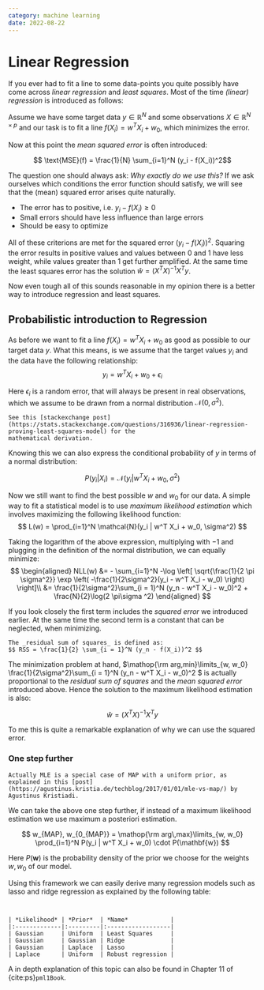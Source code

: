 ```yaml
---
category: machine learning
date: 2022-08-22
---
```


# Linear Regression

If you ever had to fit a line to some data-points you quite possibly have come across _linear regression_ and _least squares_.
Most of the time _(linear) regression_ is introduced as follows:

Assume we have some target data $y \in \mathbb{R}^N$ and some observations $X \in \mathbb{R}^{N \times p}$ and our task is to 
fit a line $f(X_i) = w^T X_i + w_0$, which minimizes the error.

Now at this point the _mean squared error_ is often introduced:

$$ \text{MSE}(f) =  \frac{1}{N} \sum_{i=1}^N (y_i - f(X_i))^2$$

The question one should always ask: _Why exactly do we use this?_
If we ask ourselves which conditions the error function should satisfy, we will see that the (mean) squared error 
arises quite naturally.

- The error has to positive, i.e. $y_i - f(X_i) \ge 0$
- Small errors should have less influence than large errors
- Should be easy to optimize

All of these criterions are met for the squared error $(y_i - f(X_i))^2$. Squaring the error results in positive values and
values between $0$ and $1$ have less weight, while values greater than $1$ get further amplified. 
At the same time the least squares error has the solution $\hat{w} = (X^T X)^{-1} X^T y$.

Now even tough all of this sounds reasonable in my opinion there is a better way to introduce regression and least squares.


## Probabilistic introduction to Regression
As before we want to fit a line $f(X_i) = w^T X_i + w_0$ as good as possible to our target data $y$.
What this means, is we assume that the target values $y_i$ and the data have the following relationship:
$$ y_i = w^T X_i + w_0 + \epsilon_i $$

Here $\epsilon_i$ is a random error, that will always be present in real observations, which we assume to be drawn
from a normal distribution $\mathcal{N}(0, \sigma^2)$.

```{margin}
See this [stackexchange post](https://stats.stackexchange.com/questions/316936/linear-regression-proving-least-squares-model) for the
mathematical derivation.
```

Knowing this we can also express the conditional probability of $y$ in terms of a normal distribution:

$$ P(y_i | X_i) = \mathcal{N}(y_i | w^T X_i + w_0, \sigma^2) $$

Now we still want to find the best possible $w$ and $w_0$ for our data.
A simple way to fit a statistical model is to use _maximum likelihood estimation_ which involves maximizing the following likelihood function:
$$
L(w) = \prod_{i=1}^N \mathcal{N}(y_i | w^T X_i + w_0, \sigma^2)
$$

Taking the logarithm of the above expression, multiplying with $-1$ and plugging in the definition of the normal distribution, we can equally minimize:
$$
\begin{aligned}
   NLL(w) &= - \sum_{i=1}^N -\log \left[ \sqrt{\frac{1}{2 \pi \sigma^2}}  \exp \left( -\frac{1}{2\sigma^2}(y_i - w^T X_i - w_0) \right) \right]\\
      &= \frac{1}{2\sigma^2}\sum_{i = 1}^N (y_n - w^T X_i - w_0)^2 + \frac{N}{2}\log(2 \pi\sigma ^2)
\end{aligned}
$$

If you look closely the first term includes the _squared error_ we introduced earlier. At the same time the second term is a constant that
can be neglected, when minimizing.

```{margin}
The _residual sum of squares_ is defined as:
$$ RSS = \frac{1}{2} \sum_{i = 1}^N (y_n - f(X_i))^2 $$
```

The minimization problem at hand, $\mathop{\rm arg\,min}\limits_{w, w_0} \frac{1}{2\sigma^2}\sum_{i = 1}^N (y_n - w^T X_i - w_0)^2 $ is actually proportional to the 
_residual sum of squares_ and the _mean squared error_ introduced above.
Hence the solution to the maximum likelihood estimation is also:

$$ \hat{w} = (X^T X)^{-1} X^T y $$

To me this is quite a remarkable explanation of why we can use the squared error.


### One step further
```{margin}
Actually MLE is a special case of MAP with a uniform prior, as explained in this [post](https://agustinus.kristia.de/techblog/2017/01/01/mle-vs-map/) by Agustinus Kristiadi.
```
We can take the above one step further, if instead of a maximum likelihood estimation we use maximum a posteriori estimation.

$$
w_{MAP}, w_{0_{MAP}} = \mathop{\rm arg\,max}\limits_{w, w_0} \prod_{i=1}^N P(y_i | w^T X_i + w_0) \cdot P(\mathbf{w})
$$

Here $P(\mathbf{w})$ is the probability density of the prior we choose for the weights $w, w_0$ of our model.

Using this framework we can easily derive many regression models such as lasso and ridge regression as explained by the following table:

```{table} Summary of regression models for different likelihoods and priors. Likelihood refers to the distribution of $P(y_i | X_i)$ in this case.


| *Likelihood* | *Prior*  | *Name*            |
|:-------------|:---------|:------------------|
| Gaussian     | Uniform  | Least Squares     |
| Gaussian     | Gaussian | Ridge             |
| Gaussian     | Laplace  | Lasso             |
| Laplace      | Uniform  | Robust regression |
```


A in depth explanation of this topic can also be found in Chapter 11 of {cite:ps}`pml1Book`.

```{bibliography}
```